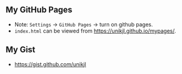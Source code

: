 ## My GitHub Pages
 - Note: `Settings` -> `GitHub Pages` -> turn on github pages.  
 - `index.html` can be viewed from https://unikjl.github.io/mypages/.

## My Gist
 - https://gist.github.com/unikjl

